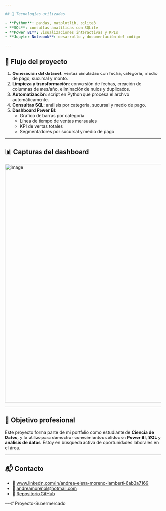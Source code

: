 ```yaml
---

## 🧪 Tecnologías utilizadas

- **Python**: pandas, matplotlib, sqlite3
- **SQL**: consultas analíticas con SQLite
- **Power BI**: visualizaciones interactivas y KPIs
- **Jupyter Notebook**: desarrollo y documentación del código

---
```


## 🔄 Flujo del proyecto

1. **Generación del dataset**: ventas simuladas con fecha, categoría, medio de pago, sucursal y monto.
2. **Limpieza y transformación**: conversión de fechas, creación de columnas de mes/año, eliminación de nulos y duplicados.
3. **Automatización**: script en Python que procesa el archivo automáticamente.
4. **Consultas SQL**: análisis por categoría, sucursal y medio de pago.
5. **Dashboard Power BI**:
   - Gráfico de barras por categoría
   - Línea de tiempo de ventas mensuales
   - KPI de ventas totales
   - Segmentadores por sucursal y medio de pago

---

## 📊 Capturas del dashboard


<img width="1366" height="768" alt="image" src="https://github.com/user-attachments/assets/4cbd61bb-3613-46c4-ba61-7cd3c8d2bb12" />

---

## 💼 Objetivo profesional

Este proyecto forma parte de mi portfolio como estudiante de **Ciencia de Datos**, y lo utilizo para demostrar conocimientos sólidos en **Power BI**, **SQL** y **análisis de datos**. Estoy en búsqueda activa de oportunidades laborales en el área.

---

## 📬 Contacto

- 💼 www.linkedin.com/in/andrea-elena-moreno-lamberti-6ab3a7169
- 📧 andreamorenol@hotmail.com
- 📁 [Repositorio GitHub](https://github.com/Andre0306/proyecto-supermercado)

---# Proyecto-Supermercado
